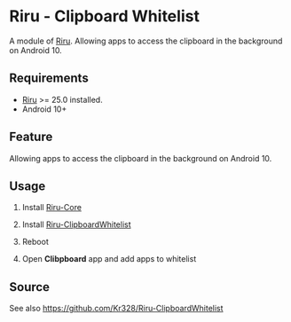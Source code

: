 # Riru - Clipboard Whitelist

A module of [Riru](https://github.com/RikkaApps/Riru). Allowing apps to access the clipboard in the background on Android 10.

## Requirements

* [Riru](https://github.com/RikkaApps/Riru) >= 25.0 installed.
* Android 10+


## Feature

Allowing apps to access the clipboard in the background on Android 10.


## Usage

1. Install [Riru-Core](https://github.com/RikkaApps/Riru)

2. Install [Riru-ClipboardWhitelist](https://github.com/Kr328/Riru-ClipboardWhitelist)

3. Reboot

4. Open **Clibpboard** app and add apps to whitelist


## Source

See also https://github.com/Kr328/Riru-ClipboardWhitelist



